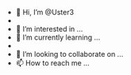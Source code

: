 - 👋 Hi, I’m @Uster3
- 
- 👀 I’m interested in ...
- 🌱 I’m currently learning ...
-
- 💞️ I’m looking to collaborate on ...
- 📫 How to reach me ...

<!---
Uster3/Uster3 is a ✨ special ✨ repository because its `README.md` (this file) appears on your GitHub profile.
You can click the Preview link to take a look at your changes.
--->
